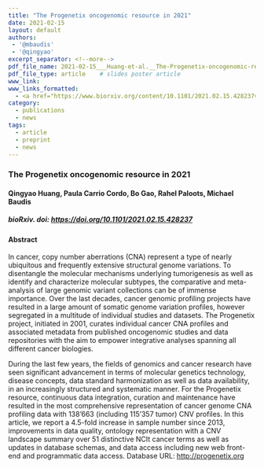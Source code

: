 ```yaml
---
title: "The Progenetix oncogenomic resource in 2021"
date: 2021-02-15
layout: default
authors:
 - '@mbaudis'
 - '@qingyao'
excerpt_separator: <!--more-->
pdf_file_name: 2021-02-15___Huang-et-al.__The-Progenetix-oncogenomic-resource-in 2021__bioRxiv-428237v1.full.pdf
pdf_file_type: article    # slides poster article
www_link:
www_links_formatted:
  - <a href="https://www.biorxiv.org/content/10.1101/2021.02.15.428237v1" target="_blank">[bioRxiv]</a>
category:
  - publications
  - news
tags:
  - article
  - preprint
  - news
---
```


### The Progenetix oncogenomic resource in 2021

#### Qingyao Huang, Paula Carrio Cordo, Bo Gao, Rahel Paloots, Michael Baudis

##### bioRxiv. doi: https://doi.org/10.1101/2021.02.15.428237

<!--more-->

#### Abstract

In cancer, copy number aberrations (CNA) represent a type of nearly ubiquitous and frequently extensive structural genome variations. To disentangle the molecular mechanisms underlying tumorigenesis as well as identify and characterize molecular subtypes, the comparative and meta-analysis of large genomic variant collections can be of immense importance. Over the last decades, cancer genomic profiling projects have resulted in a large amount of somatic genome variation profiles, however segregated in a multitude of individual studies and datasets. The Progenetix project, initiated in 2001, curates individual cancer CNA profiles and associated metadata from published oncogenomic studies and data repositories with the aim to empower integrative analyses spanning all different cancer biologies.

During the last few years, the fields of genomics and cancer research have seen significant advancement in terms of molecular genetics technology, disease concepts, data standard harmonization as well as data availability, in an increasingly structured and systematic manner. For the Progenetix resource, continuous data integration, curation and maintenance have resulted in the most comprehensive representation of cancer genome CNA profiling data with 138’663 (including 115’357 tumor) CNV profiles. In this article, we report a 4.5-fold increase in sample number since 2013, improvements in data quality, ontology representation with a CNV landscape summary over 51 distinctive NCIt cancer terms as well as updates in database schemas, and data access including new web front-end and programmatic data access. Database URL: <http://progenetix.org>
